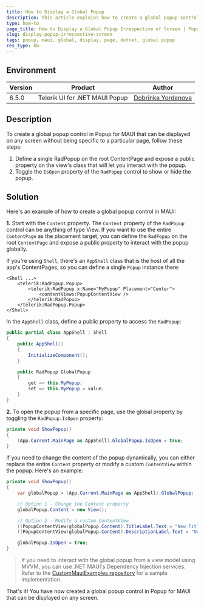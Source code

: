 ```yaml
---
title: How to Display a Global Popup
description: This article explains how to create a global popup control in Popup for MAUI that can be displayed on any screen without being specific to a particular page.
type: how-to
page_title: How to Display a Global Popup Irrespective of Screen | Popup for MAUI 
slug: display-popup-irrespective-screen
tags: popup, maui, global, display, page, dotnet, global popup
res_type: kb
---
```


## Environment

| Version | Product | Author | 
| --- | --- | ---- | 
| 6.5.0 | Telerik UI for .NET MAUI Popup | [Dobrinka Yordanova](https://www.telerik.com/blogs/author/dobrinka-yordanova)| 

## Description

To create a global popup control in Popup for MAUI that can be displayed on any screen without being specific to a particular page, follow these steps:

1. Define a single RadPopup on the root ContentPage and expose a public property on the view's class that will let you interact with the popup.
2. Toggle the `IsOpen` property of the `RadPopup` control to show or hide the popup.

## Solution

Here's an example of how to create a global popup control in MAUI:

**1.** Start with the `Content` property. The `Content` property of the `RadPopup` control can be anything of type View. If you want to use the entire `ContentPage` as the placement target, you can define the `RadPopup` on the root `ContentPage` and expose a public property to interact with the popup globally. 

If you're using `Shell`, there's an `AppShell` class that is the host of all the app's ContentPages, so you can define a single `Popup` instance there:

```xaml
<Shell ...>
    <telerik:RadPopup.Popup>
        <telerik:RadPopup x:Name="MyPopup" Placement="Center">
            <contentViews:PopupContentView />
        </telerik:RadPopup>
    </telerik:RadPopup.Popup>
</Shell>
```

In the `AppShell` class, define a public property to access the `RadPopup`:

```csharp
public partial class AppShell : Shell
{
    public AppShell()
    {
        InitializeComponent();
    }

    public RadPopup GlobalPopup
    {
        get => this.MyPopup;
        set => this.MyPopup = value;
    }
}
```

**2.** To open the popup from a specific page, use the global property by toggling the `RadPopup.IsOpen` property:

```csharp
private void ShowPopup()
{
    (App.Current.MainPage as AppShell).GlobalPopup.IsOpen = true;
}
```

If you need to change the content of the popup dynamically, you can either replace the entire `Content` property or modify a custom `ContentView` within the popup. Here's an example:

```csharp
private void ShowPopup()
{
    var globalPopup = (App.Current.MainPage as AppShell).GlobalPopup;

    // Option 1 - Change the Content property
    globalPopup.Content = new View();

    // Option 2 - Modify a custom ContentView
    ((PopupContentView)globalPopup.Content).TitleLabel.Text = "New Title";
    ((PopupContentView)globalPopup.Content).DescriptionLabel.Text = "New Description";

    globalPopup.IsOpen = true;
}
```

>If you need to interact with the global popup from a view model using MVVM, you can use .NET MAUI's Dependency Injection services. Refer to the [CustomMauiExamples repository](https://github.com/LanceMcCarthy/CustomMauiExamples/tree/main/src/PopupServiceDemo) for a sample implementation.

That's it! You have now created a global popup control in Popup for MAUI that can be displayed on any screen.
